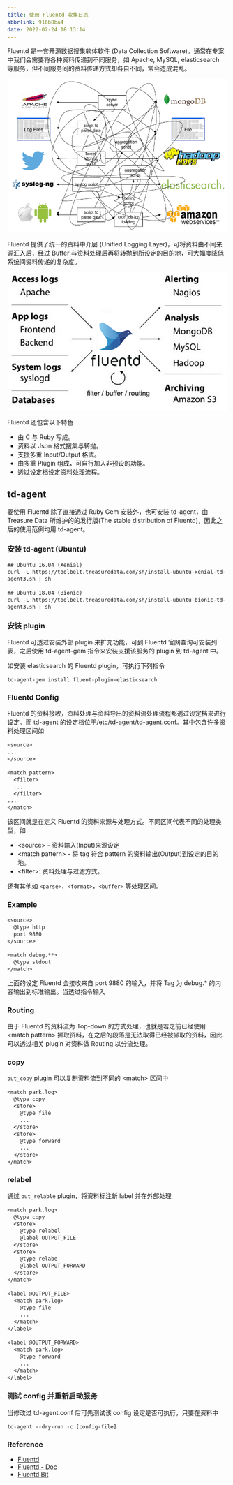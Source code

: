 ```yaml
---
title: 使用 Fluentd 收集日志
abbrlink: 916b8ba4
date: 2022-02-24 18:13:14
---
```


Fluentd 是一套开源数据搜集软体软件 (Data Collection Software)。通常在专案中我们会需要将各种资料传递到不同服务，如 Apache, MySQL, elasticsearch 等服务，但不同服务间的资料传递方式却各自不同，常会造成混乱。

![fluentd-before](/article_photo/fluentd-before.png)

Fluentd 提供了统一的资料中介层 (Unified Logging Layer)，可将资料由不同来源汇入后，经过 Buffer 与资料处理后再将转抛到所设定的目的地，可大幅度降低系统间资料传递的复杂度。

![fluentd-architecture](/article_photo/fluentd-architecture.png)

Fluentd 还包含以下特色

- 由 C 与 Ruby 写成。
- 资料以 Json 格式搜集与转抛。
- 支援多重 Input/Output 格式。
- 由多重 Plugin 组成，可自行加入非预设的功能。
- 透过设定档设定资料处理流程。

## td-agent

要使用 Fluentd 除了直接透过 Ruby Gem 安装外，也可安装 td-agent，由 Treasure Data 所维护的的发行版(The stable distribution of Fluentd)，因此之后的使用范例均用 td-agent。

### 安装 td-agent (Ubuntu)

```
## Ubuntu 16.04 (Xenial)
curl -L https://toolbelt.treasuredata.com/sh/install-ubuntu-xenial-td-agent3.sh | sh

## Ubuntu 18.04 (Bionic)
curl -L https://toolbelt.treasuredata.com/sh/install-ubuntu-bionic-td-agent3.sh | sh
```

### 安裝 plugin

Fluentd 可透过安装外部 plugin 来扩充功能，可到 Fluentd 官网查询可安装列表，之后使用 td-agent-gem 指令来安装支援该服务的 plugin 到 td-agent 中。

如安装 elasticsearch 的 Fluentd plugin，可执行下列指令

```
td-agent-gem install fluent-plugin-elasticsearch
```

### Fluentd Config

Fluentd 的资料接收，资料处理与资料导出的资料流处理流程都透过设定档来进行设定。而 td-agent 的设定档位于/etc/td-agent/td-agent.conf。其中包含许多资料处理区间如

```
<source>
...
</source>

<match pattern>
  <filter>
  ...
  </filter>
...
</match>
```

该区间就是在定义 Fluentd 的资料来源与处理方式。不同区间代表不同的处理类型，如

- \<source\> - 资料输入(Input)来源设定
- \<match pattern\> - 将 tag 符合 pattern 的资料输出(Output)到设定的目的地。
- \<filter\>: 资料处理与过滤方式。

还有其他如 `<parse>`，`<format>`，`<buffer>` 等处理区间。

### Example

```
<source>
  @type http
  port 9880
</source>

<match debug.**>
  @type stdout
</match>
```

上面的设定 Fluentd 会接收来自 port 9880 的输入，并将 Tag 为 debug.\* 的内容输出到标准输出。当透过指令输入


### Routing

由于 Fluentd 的资料流为 Top-down 的方式处理，也就是若之前已经使用 \<match pattern\> 撷取资料，在之后的段落是无法取得已经被撷取的资料，因此可以透过相关 plugin 对资料做 Routing 以分流处理。

### copy

`out_copy` plugin 可以复制资料流到不同的 \<match\> 区间中

```
<match park.log>
  @type copy
  <store>
    @type file
    ...
  </store>
  <store>
    @type forward
    ...
  </store>
</match>
```

### relabel

通过 `out_relable` plugin，将资料标注新 label 并在外部处理

```
<match park.log>
  @type copy
  <store>
    @type relabel
    @label OUTPUT_FILE
  </store>
  <store>
    @type relabe
    @label OUTPUT_FORWARD
  </store>
</match>

<label @OUTPUT_FILE>
  <match park.log>
    @type file
    ...
  </match>
</label>

<label @OUTPUT_FORWARD>
  <match park.log>
    @type forward
    ...
  </match>
</label>
```


### 测试 config 并重新启动服务
当修改过 td-agent.conf 后可先测试该 config 设定是否可执行，只要在资料中

```
td-agent --dry-run -c [config-file]
```


### Reference

- [Fluentd](https://www.fluentd.org/)
- [Fluentd - Doc](https://www.fluentd.org/)
- [Fluentd Bit](https://www.fluentd.org/)
